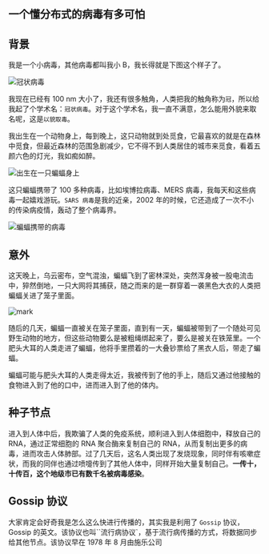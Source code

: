 ## 一个懂分布式的病毒有多可怕

## 背景

我是一个小病毒，其他病毒都叫我小 B，我长得就是下图这个样子了。

![冠状病毒](http://cdn.jayh.club/blog/20210222/S68hb5n67Ovn.png?imageslim)

我现在已经有 100 nm 大小了，我还有很多触角，人类把我的触角称为`冠`，所以给我起了个学术名：`冠状病毒`。对于这个学术名，我一直不满意，怎么能用外貌来取名呢，这是`以貌取毒`。

我出生在一个动物身上，每到晚上，这只动物就到处觅食，它最喜欢的就是在森林中觅食，但最近森林的范围急剧减少，它不得不到人类居住的城市来觅食，看着五颜六色的灯光，我如痴如醉。

![出生在一只蝙蝠身上](http://cdn.jayh.club/blog/20210222/bolV0rCapebR.png?imageslim)

这只蝙蝠携带了 100 多种病毒，比如埃博拉病毒、MERS 病毒，我每天和这些病毒一起嬉戏游玩。`SARS 病毒`是我的近亲，2002 年的时候，它还造成了一次不小的传染病疫情，轰动了整个病毒界。

![蝙蝠携带的病毒](http://cdn.jayh.club/blog/20210222/Vap3i99b2vDh.png?imageslim)

## 意外

这天晚上，乌云密布，空气混浊，蝙蝠飞到了密林深处，突然浑身被一股电流击中，猝然倒地，一只大网将其捕获，随之而来的是一群穿着一袭黑色大衣的人类把蝙蝠关进了笼子里面。

![mark](http://cdn.jayh.club/blog/20210222/fTJoxQT8ddUE.png?imageslim)

随后的几天，蝙蝠一直被关在笼子里面，直到有一天，蝙蝠被带到了一个随处可见野生动物的地方，但这些动物要么是被粗绳绑起来了，要么是被关在铁笼里。一个肥头大耳的人类走进了蝙蝠，他将手里攒着的一大叠钞票给了黑衣人后，带走了蝙蝠。

蝙蝠可能与肥头大耳的人类走得太近，我被传到了他的手上，随后又通过他接触的食物进入到了他的口中，进而进入到了他的体内。

## 种子节点

进入到人体中后，我欺骗了人类的免疫系统，顺利进入到人体细胞中，释放自己的 RNA，通过正常细胞的 RNA 聚合酶来复制自己的 RNA，从而复制出更多的病毒，进而攻击人体肺部。过了几天后，这名人类出现了发烧现象，同时伴有咳嗽症状，而我的同伴也通过喷嚏传到了其他人体中，同样开始大量复制自己。**一传十，十传百，这个地级市已有数千名被病毒感染**。

## Gossip 协议

大家肯定会好奇我是怎么这么快进行传播的，其实我是利用了 `Gossip` 协议，Gossip 的英文。该协议也叫``流行病协议`，基于流行病传播的方式，将数据同步给其他节点。该协议早在 1978 年 8 月由施乐公司

